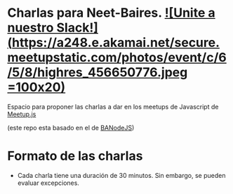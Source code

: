 # Charlas para Neet-Baires. [![Unite a nuestro Slack!](https://a248.e.akamai.net/secure.meetupstatic.com/photos/event/c/6/5/8/highres_456650776.jpeg =100x20)](http://slack.net-baires.com.ar/)
Espacio para proponer las charlas a dar en los meetups de Javascript de [Meetup.js](http://www.meetup.com/Meetup-js/)

(este repo esta basado en el de [BANodeJS](https://github.com/banodejs/charlas))

# Formato de las charlas
- Cada charla tiene una duración de 30 minutos. Sin embargo, se pueden evaluar excepciones.
